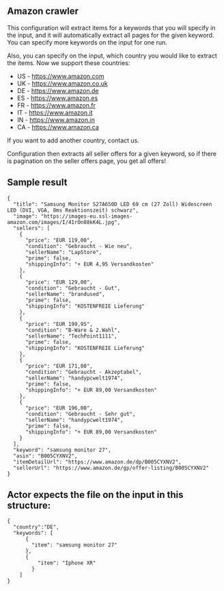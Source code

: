 ## Amazon crawler

This configuration will extract items for a keywords that you will specify in the input, and it will automatically extract all pages for the given keyword.
You can specify more keywords on the input for one run.

Also, you can specify on the input, which country you would like to extract the items.
Now we support these countries:
* US - https://www.amazon.com
* UK - https://www.amazon.co.uk
* DE - https://www.amazon.de
* ES - https://www.amazon.es
* FR - https://www.amazon.fr
* IT - https://www.amazon.it
* IN - https://www.amazon.in
* CA - https://www.amazon.ca

If you want to add another country, contact us.

Configuration then extracts all seller offers for a given keyword, so if there is pagination on the seller offers page, you get all offers!

## Sample result
```
{
  "title": "Samsung Monitor S27A650D LED 69 cm (27 Zoll) Widescreen LED (DVI, VGA, 8ms Reaktionszeit) schwarz",
  "image": "https://images-eu.ssl-images-amazon.com/images/I/41rOn08kK4L.jpg",
  "sellers": [
    {
      "price": "EUR 119,00",
      "condition": "Gebraucht - Wie neu",
      "sellerName": "LapStore",
      "prime": false,
      "shippingInfo": "+ EUR 4,95 Versandkosten"
    },
    {
      "price": "EUR 129,00",
      "condition": "Gebraucht - Gut",
      "sellerName": "brandused",
      "prime": false,
      "shippingInfo": "KOSTENFREIE Lieferung"
    },
    {
      "price": "EUR 199,95",
      "condition": "B-Ware & 2.Wahl",
      "sellerName": "TechPoint1111",
      "prime": false,
      "shippingInfo": "KOSTENFREIE Lieferung"
    },
    {
      "price": "EUR 171,00",
      "condition": "Gebraucht - Akzeptabel",
      "sellerName": "handypcwelt1974",
      "prime": false,
      "shippingInfo": "+ EUR 89,00 Versandkosten"
    },
    {
      "price": "EUR 196,00",
      "condition": "Gebraucht - Sehr gut",
      "sellerName": "handypcwelt1974",
      "prime": false,
      "shippingInfo": "+ EUR 89,00 Versandkosten"
    }
  ],
  "keyword": "samsung monitor 27",
  "asin": "B005CYXNV2",
  "itemDetailUrl": "https://www.amazon.de/dp/B005CYXNV2",
  "sellerUrl": "https://www.amazon.de/gp/offer-listing/B005CYXNV2"
}
```

## Actor expects the file on the input in this structure:

```
{
  "country":"DE",
  "keywords": [
      {
        "item": "samsung monitor 27"
      },
      {
          "item": "Iphone XR"
        }
    ]
}

```